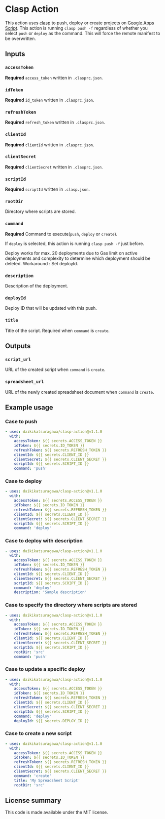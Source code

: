 # Clasp Action

This action uses [clasp](https://github.com/google/clasp) to push, deploy or create projects on [Google Apps Script](https://developers.google.com/apps-script/). This action is running `clasp push -f` regardless of whether you select `push` or `deploy` as the command. This will force the remote manifest to be overwritten.

## Inputs

### `accessToken`

**Required** `access_token` written in `.clasprc.json`.

### `idToken`

**Required** `id_token` written in `.clasprc.json`.

### `refreshToken`

**Required** `refresh_token` written in `.clasprc.json`.

### `clientId`

**Required** `clientId` written in `.clasprc.json`.

### `clientSecret`

**Required** `clientSecret` written in `.clasprc.json`.

### `scriptId`

**Required** `scriptId` written in `.clasp.json`.

### `rootDir`

Directory where scripts are stored.

### `command`

**Required** Command to execute(`push`, `deploy` or `create`).

If `deploy` is selected, this action is running `clasp push -f` just before.

Deploy works for max. 20 deployments due to Gas limit on active deployments and complexity to determine which deployment should be deleted.
Workaround : Set deployId.

### `description`

Description of the deployment.

### `deployId`

Deploy ID that will be updated with this push.

### `title`

Title of the script. Required when `command` is `create`.

## Outputs

### `script_url`

URL of the created script when `command` is `create`.

### `spreadsheet_url`

URL of the newly created spreadsheet document when `command` is `create`.

## Example usage

### Case to push

```yaml
- uses: daikikatsuragawa/clasp-action@v1.1.0
  with:
    accessToken: ${{ secrets.ACCESS_TOKEN }}
    idToken: ${{ secrets.ID_TOKEN }}
    refreshToken: ${{ secrets.REFRESH_TOKEN }}
    clientId: ${{ secrets.CLIENT_ID }}
    clientSecret: ${{ secrets.CLIENT_SECRET }}
    scriptId: ${{ secrets.SCRIPT_ID }}
    command: 'push'
```

### Case to deploy

```yaml
- uses: daikikatsuragawa/clasp-action@v1.1.0
  with:
    accessToken: ${{ secrets.ACCESS_TOKEN }}
    idToken: ${{ secrets.ID_TOKEN }}
    refreshToken: ${{ secrets.REFRESH_TOKEN }}
    clientId: ${{ secrets.CLIENT_ID }}
    clientSecret: ${{ secrets.CLIENT_SECRET }}
    scriptId: ${{ secrets.SCRIPT_ID }}
    command: 'deploy'
```

### Case to deploy with description

```yaml
- uses: daikikatsuragawa/clasp-action@v1.1.0
  with:
    accessToken: ${{ secrets.ACCESS_TOKEN }}
    idToken: ${{ secrets.ID_TOKEN }}
    refreshToken: ${{ secrets.REFRESH_TOKEN }}
    clientId: ${{ secrets.CLIENT_ID }}
    clientSecret: ${{ secrets.CLIENT_SECRET }}
    scriptId: ${{ secrets.SCRIPT_ID }}
    command: 'deploy'
    description: 'Sample description'
```

### Case to specify the directory where scripts are stored

```yaml
- uses: daikikatsuragawa/clasp-action@v1.1.0
  with:
    accessToken: ${{ secrets.ACCESS_TOKEN }}
    idToken: ${{ secrets.ID_TOKEN }}
    refreshToken: ${{ secrets.REFRESH_TOKEN }}
    clientId: ${{ secrets.CLIENT_ID }}     
    clientSecret: ${{ secrets.CLIENT_SECRET }}
    scriptId: ${{ secrets.SCRIPT_ID }}
    rootDir: 'src'
    command: 'push'
```

### Case to update a specific deploy

```yaml
- uses: daikikatsuragawa/clasp-action@v1.1.0
  with:
    accessToken: ${{ secrets.ACCESS_TOKEN }}
    idToken: ${{ secrets.ID_TOKEN }}
    refreshToken: ${{ secrets.REFRESH_TOKEN }}
    clientId: ${{ secrets.CLIENT_ID }}
    clientSecret: ${{ secrets.CLIENT_SECRET }}
    scriptId: ${{ secrets.SCRIPT_ID }}
    command: 'deploy'
    deployId: ${{ secrets.DEPLOY_ID }}
```

### Case to create a new script

```yaml
- uses: daikikatsuragawa/clasp-action@v1.1.0
  with:
    accessToken: ${{ secrets.ACCESS_TOKEN }}
    idToken: ${{ secrets.ID_TOKEN }}
    refreshToken: ${{ secrets.REFRESH_TOKEN }}
    clientId: ${{ secrets.CLIENT_ID }}
    clientSecret: ${{ secrets.CLIENT_SECRET }}
    command: 'create'
    title: 'My Spreadsheet Script'
    rootDir: 'src'
```

## License summary

This code is made available under the MIT license.
